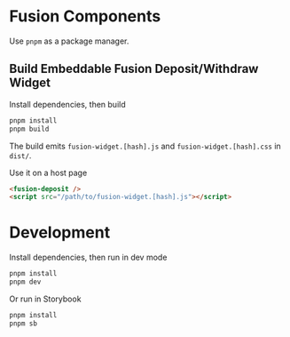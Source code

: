 # Fusion Components

Use `pnpm` as a package manager.

## Build Embeddable Fusion Deposit/Withdraw Widget

Install dependencies, then build

```bash
pnpm install
pnpm build
```

The build emits `fusion-widget.[hash].js` and `fusion-widget.[hash].css` in `dist/`.

Use it on a host page

```html
<fusion-deposit />
<script src="/path/to/fusion-widget.[hash].js"></script>
```

# Development

Install dependencies, then run in dev mode

```bash
pnpm install
pnpm dev
```

Or run in Storybook

```bash
pnpm install
pnpm sb
```

